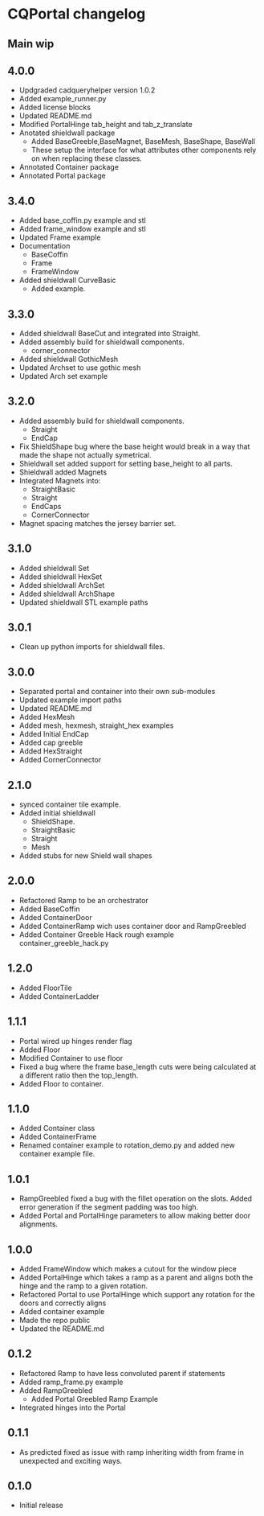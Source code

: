 # CQPortal changelog

## Main wip

## 4.0.0
* Updgraded cadqueryhelper version 1.0.2
* Added example_runner.py
* Added license blocks
* Updated README.md
* Modified PortalHinge tab_height and tab_z_translate
* Anotated shieldwall package
  * Added BaseGreeble,BaseMagnet, BaseMesh, BaseShape, BaseWall
  * These setup the interface for what attributes other components rely on when replacing these classes.
* Annotated Container package
* Annotated Portal package

## 3.4.0
* Added base_coffin.py example and stl
* Added frame_window example and stl
* Updated Frame example
* Documentation
  * BaseCoffin
  * Frame
  * FrameWindow
* Added shieldwall CurveBasic
  * Added example.

## 3.3.0
* Added shieldwall BaseCut and integrated into Straight. 
* Added assembly build for shieldwall components.
  * corner_connector
* Added shieldwall GothicMesh
* Updated Archset to use gothic mesh
* Updated Arch set example

## 3.2.0
* Added assembly build for shieldwall components.
  * Straight
  * EndCap
* Fix ShieldShape bug where the base height would break in a way that made the shape not actually symetrical.
* Shieldwall set added support for setting base_height to all parts.
* Shieldwall added Magnets
* Integrated Magnets into:
  * StraightBasic
  * Straight
  * EndCaps
  * CornerConnector
* Magnet spacing matches the jersey barrier set.

## 3.1.0
* Added shieldwall Set
* Added shieldwall HexSet
* Added shieldwall ArchSet
* Added shieldwall ArchShape
* Updated shieldwall STL example paths

## 3.0.1
* Clean up python imports for shieldwall files.

## 3.0.0
* Separated portal and container into their own sub-modules
* Updated example import paths
* Updated README.md
* Added HexMesh
* Added mesh, hexmesh, straight_hex examples
* Added Initial EndCap
* Added cap greeble
* Added HexStraight
* Added CornerConnector

## 2.1.0
* synced container tile example.
* Added initial shieldwall 
  * ShieldShape.
  * StraightBasic
  * Straight
  * Mesh 
* Added stubs for new Shield wall shapes

## 2.0.0
* Refactored Ramp to be an orchestrator
* Added BaseCoffin
* Added ContainerDoor
* Added ContainerRamp wich uses container door and RampGreebled
* Added Container Greeble Hack rough example container_greeble_hack.py

## 1.2.0
* Added FloorTile
* Added ContainerLadder

## 1.1.1
* Portal wired up hinges render flag
* Added Floor
* Modified Container to use floor
* Fixed a bug where the frame base_length cuts were being calculated at a different ratio then the top_length.
* Added Floor to container.

## 1.1.0
* Added Container class
* Added ContainerFrame
* Renamed container example to rotation_demo.py and added new container example file.

## 1.0.1
* RampGreebled fixed a bug with the fillet operation on the slots. Added error generation if the segment padding was too high.
* Added Portal and PortalHinge parameters to allow making better door alignments.

## 1.0.0
* Added FrameWindow which makes a cutout for the window piece
* Added PortalHinge which takes a ramp as a parent and aligns both the hinge and the ramp to a given rotation.
* Refactored Portal to use PortalHinge which support any rotation for the doors and correctly aligns
* Added container example
* Made the repo public
* Updated the README.md

## 0.1.2
* Refactored Ramp to have less convoluted parent if statements
* Added ramp_frame.py example
* Added RampGreebled
  * Added Portal Greebled Ramp Example
* Integrated hinges into the Portal

## 0.1.1
* As predicted fixed as issue with ramp inheriting width from frame in unexpected and exciting ways.

## 0.1.0
* Initial release